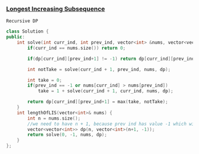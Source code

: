 ### [Longest Increasing Subsequence](https://leetcode.com/problems/longest-increasing-subsequence/description/)

```Recursive DP```

```cpp
class Solution {
public:
    int solve(int curr_ind, int prev_ind, vector<int> &nums, vector<vector<int>> &dp){
        if(curr_ind == nums.size()) return 0;

        if(dp[curr_ind][prev_ind+1] != -1) return dp[curr_ind][prev_ind+1];

        int notTake = solve(curr_ind + 1, prev_ind, nums, dp);

        int take = 0;
        if(prev_ind == -1 or nums[curr_ind] > nums[prev_ind])
            take = 1 + solve(curr_ind + 1, curr_ind, nums, dp);

        return dp[curr_ind][prev_ind+1] = max(take, notTake);
    }
    int lengthOfLIS(vector<int>& nums) {
        int n = nums.size();
        //we need to have n + 1, because prev ind has value -1 which will be saved as -1 + 1 = 0
        vector<vector<int>> dp(n, vector<int>(n+1, -1));
        return solve(0, -1, nums, dp);
    }
};
```